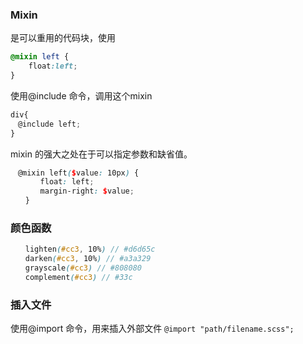 ### Mixin
是可以重用的代码块，使用
```scss
@mixin left {
	float:left;
}
```
使用@include 命令，调用这个mixin
```scss
div{
　@include left;
}
```
mixin 的强大之处在于可以指定参数和缺省值。
```scss
　@mixin left($value: 10px) {
　　　　float: left;
　　　　margin-right: $value;
　　}
```
### 颜色函数
```scss
　　lighten(#cc3, 10%) // #d6d65c
　　darken(#cc3, 10%) // #a3a329
　　grayscale(#cc3) // #808080
　　complement(#cc3) // #33c
```
### 插入文件
使用@import 命令，用来插入外部文件
```@import "path/filename.scss";```

















